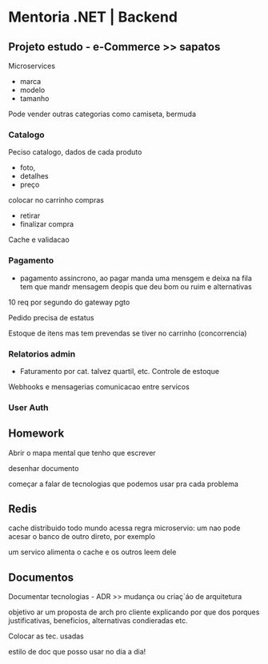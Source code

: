 # Mentoria .NET | Backend

## Projeto estudo - e-Commerce >> sapatos

Microservices

- marca
- modelo
- tamanho

Pode vender outras categorias como camiseta, bermuda

### Catalogo

Peciso catalogo, dados de cada produto

- foto,
- detalhes
- preço

colocar no carrinho compras
- retirar
- finalizar compra

Cache e validacao

### Pagamento

- pagamento assincrono, ao pagar manda uma mensgem e deixa na fila
tem que mandr mensagem deopis que deu bom ou ruim e alternativas

10 req por segundo do gateway pgto

Pedido precisa de estatus

Estoque de itens mas tem prevendas se tiver no carrinho (concorrencia)

### Relatorios admin

- Faturamento
por cat. talvez quartil, etc. Controle de estoque

Webhooks  e mensagerias comunicacao entre servicos

### User Auth


## Homework


Abrir o mapa mental que tenho que escrever


desenhar documento

começar a falar de tecnologias que podemos usar pra cada problema

## Redis

cache distribuido todo mundo acessa
regra microservio: um nao pode acesar o banco de outro direto, por exemplo

um servico alimenta o cache e os outros leem dele

## Documentos

Documentar tecnologias - ADR >> mudança ou criaç`áo de arquitetura

objetivo ar um proposta de arch pro cliente explicando por que dos porques
justificativas, beneficios, alternativas condieradas etc.

Colocar as tec. usadas

estilo de doc que posso usar no dia a dia!


